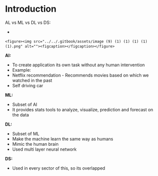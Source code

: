 # Introduction

AL vs ML vs DL vs DS:

*

    <figure><img src="../../.gitbook/assets/image (9) (1) (1) (1) (1) (1).png" alt=""><figcaption></figcaption></figure>

**AI:**

* To create application its own task without any human intervention
* Example:&#x20;
* Netflix  recommendation - Recommends movies based on which we watched in the past
* Self driving car

**ML:**

* Subset of AI
* It provides stats tools to analyze, visualize, prediction and forecast on the data

**DL:**

* Subset of ML
* Make the machine learn the same way as humans
* Mimic the human brain
* Used multi layer neural network

**DS:**

* Used in every sector of this, so its overlapped

